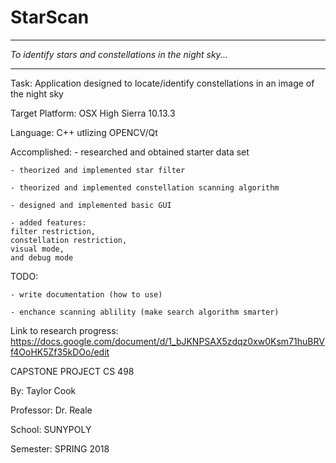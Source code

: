 # StarScan
********************************************************************
*To identify stars and constellations in the night sky...*
********************************************************************
Task: Application designed to locate/identify constellations in an image of the night sky

Target Platform: OSX High Sierra 10.13.3

Language: C++ utlizing OPENCV/Qt

Accomplished:
    - researched and obtained starter data set
    
    - theorized and implemented star filter
    
    - theorized and implemented constellation scanning algorithm
    
    - designed and implemented basic GUI
    
    - added features:
    filter restriction,
    constellation restriction,
    visual mode,
    and debug mode
                                 
TODO:

    - write documentation (how to use)
    
    - enchance scanning ablility (make search algorithm smarter)
    
Link to research progress: https://docs.google.com/document/d/1_bJKNPSAX5zdqz0xw0Ksm71huBRVf4OoHK5Zf35kDOo/edit

CAPSTONE PROJECT CS 498

By: Taylor Cook

Professor: Dr. Reale

School: SUNYPOLY

Semester: SPRING 2018
